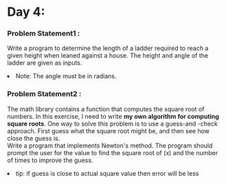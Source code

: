 # Day 4:
<h3>Problem Statement1 :</h3>

Write a program to determine the length of a ladder required to reach a given height when leaned against a house. 
The height and angle of the ladder are given as inputs.
<li> Note: The angle must be in radians. </li>


<h3>Problem Statement2 :</h3>

The math library contains a function that computes the square root of numbers. 
In this exercise, I need to write <b>my own algorithm for computing square roots</b>. One way to solve this problem is to use a guess-and -check approach. First guess what the square root might be, and then see how close the guess is. 
<br/>
Write a program that implements Newton's method. The program should prompt the user for the value to find the square root of (x) and
the number of times to improve the guess. 

<li> tip: if guess is close to actual square value then error will be less</li>

